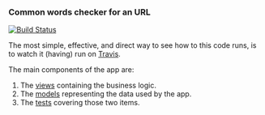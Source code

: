 ### Common words checker for an URL
[![Build Status](https://travis-ci.org/gterzian/words.svg?branch=master)](https://travis-ci.org/gterzian/words)

The most simple, effective, and direct way to see how to this code runs, is to watch it (having) run on [Travis](https://travis-ci.org/gterzian/words).

The main components of the app are:
1. The [views](https://github.com/gterzian/words/blob/0cc7d5b8071306aa685561c696b4d7d948621cf6/common_words/words/views.py) containing the business logic. 
2. The [models](https://github.com/gterzian/words/blob/0cc7d5b8071306aa685561c696b4d7d948621cf6/common_words/words/models.py) representing the data used by the app.
3. The [tests](https://github.com/gterzian/words/blob/0cc7d5b8071306aa685561c696b4d7d948621cf6/common_words/words/tests.py) covering those two items.
